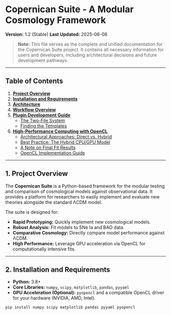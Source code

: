 # Copernican Suite - A Modular Cosmology Framework

**Version:** 1.2 (Stable)
**Last Updated:** 2025-06-08

> **Note:** This file serves as the complete and unified documentation for the Copernican Suite project. It contains all necessary information for users and developers, including architectural decisions and future development pathways.

---

## Table of Contents

1.  [**Project Overview**](#1-project-overview)
2.  [**Installation and Requirements**](#2-installation-and-requirements)
3.  [**Architecture**](#3-architecture)
4.  [**Workflow Overview**](#4-workflow-overview)
5.  [**Plugin Development Guide**](#5-plugin-development-guide)
    -   [The Two-File System](#the-two-file-system)
    -   [Finding the Templates](#finding-the-templates)
6.  [**High-Performance Computing with OpenCL**](#6-high-performance-computing-with-opencl)
    -   [Architectural Approaches: Direct vs. Hybrid](#architectural-approaches-direct-vs-hybrid)
    -   [Best Practice: The Hybrid CPU/GPU Model](#best-practice-the-hybrid-cpugpu-model)
    -   [A Note on Final Fit Results](#a-note-on-final-fit-results)
    -   [OpenCL Implementation Guide](#opencl-implementation-guide)

---

## 1. Project Overview

The **Copernican Suite** is a Python-based framework for the modular testing and comparison of cosmological models against observational data. It provides a platform for researchers to easily implement and evaluate new theories alongside the standard ΛCDM model.

The suite is designed for:
* **Rapid Prototyping:** Quickly implement new cosmological models.
* **Robust Analysis:** Fit models to SNe Ia and BAO data.
* **Comparative Cosmology:** Directly compare model performance against ΛCDM.
* **High Performance:** Leverage GPU acceleration via OpenCL for computationally intensive fits.

---

## 2. Installation and Requirements

* **Python:** 3.8+
* **Core Libraries:** `numpy`, `scipy`, `matplotlib`, `pandas`, `pyyaml`
* **GPU Acceleration (Optional):** `pyopencl` and a compatible OpenCL driver for your hardware (NVIDIA, AMD, Intel).

```bash
pip install numpy scipy matplotlib pandas pyyaml pyopencl